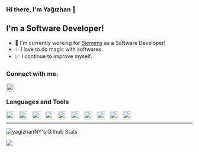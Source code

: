 ### Hi there, I'm Yağızhan 👋

## I'm a Software Developer!

- 👔 I'm currently working for [Siemens](https://www.siemens.com/ingenuityforlife) as a Software Developer!
- ✨ I love to do magic with softwares.
- 📈 I continue to improve myself.

### Connect with me:

[<img align="left" alt="linkedin" width="22px" src="https://cdn-icons-png.flaticon.com/512/174/174857.png"/>](https://www.linkedin.com/in/yagizhanyakali/)

<br/>

### Languages and Tools

[<img align="left" alt="netcore" width="22px" src="https://upload.wikimedia.org/wikipedia/commons/thumb/e/ee/.NET_Core_Logo.svg/1024px-.NET_Core_Logo.svg.png"/>](https://dotnet.microsoft.com/)
[<img style="margin-left: 10px;" align="left" alt="python" __blank width="22px" src="https://cdn4.iconfinder.com/data/icons/logos-and-brands/512/267_Python_logo-256.png"/>](https://www.python.org/)
[<img style="margin-left: 10px;" align="left" alt="angular" width="22px" src="https://cdn4.iconfinder.com/data/icons/logos-and-brands/512/21_Angular_logo_logos-256.png"/>](https://angular.io/)
[<img style="margin-left: 10px;" align="left" alt="javascript" width="22px" src="https://cdn.icon-icons.com/icons2/2108/PNG/512/javascript_icon_130900.png"/>](https://www.javascript.com/)
[<img style="margin-left: 10px;" align="left" alt="typescript" width="22px" src="https://cdn.iconscout.com/icon/free/png-512/typescript-1174965.png"/>](https://www.typescriptlang.org/)
[<img style="margin-left: 10px;" align="left" alt="nodejs" width="22px" src="https://cdn.iconscout.com/icon/free/png-512/node-js-1174925.png"/>](https://nodejs.org/en/)
[<img style="margin-left: 10px;" align="left" alt="visual-code" width="22px" src="https://cdn.icon-icons.com/icons2/2107/PNG/512/file_type_vscode_icon_130084.png"/>](https://code.visualstudio.com/)
[<img style="margin-left: 10px;" align="left" alt="visual-studio" width="22px" src="https://iconarchive.com/download/i98390/dakirby309/simply-styled/Microsoft-Visual-Studio.ico"/>](https://visualstudio.microsoft.com/)
[<img style="margin-left: 10px;" align="left" alt="postgresql" width="22px" src="https://uxwing.com/wp-content/themes/uxwing/download/10-brands-and-social-media/postgresql.png"/>](https://www.postgresql.org/)
[<img style="margin-left: 10px;" align="left" alt="docker" width="22px" src="https://www.testautomatisierung.org/wp-content/uploads/14098888813_bec60d595d_o.png"/>](https://www.docker.com/)
<br/>

---

<img align="left" alt="yagizhanNY's Github Stats" src="https://github-readme-stats.vercel.app/api?username=yagizhanNY&show_icons=true&hide_border=true" />
<br/>

![](https://komarev.com/ghpvc/?username=yagizhanNY&label=Views)
